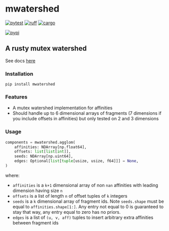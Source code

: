 # mwatershed
[![pytest](https://github.com/pattonw/mwatershed/actions/workflows/pytest.yaml/badge.svg)](https://github.com/pattonw/mwatershed/actions/workflows/pytest.yaml)
[![ruff](https://github.com/pattonw/mwatershed/actions/workflows/ruff.yaml/badge.svg)](https://github.com/pattonw/mwatershed/actions/workflows/ruff.yaml)
[![cargo](https://github.com/pattonw/mwatershed/actions/workflows/cargo.yaml/badge.svg)](https://github.com/pattonw/mwatershed/actions/workflows/cargo.yaml)

[![pypi](https://img.shields.io/pypi/pyversions/mwatershed.svg)](https://pypi.python.org/pypi/mwatershed)


## A rusty mutex watershed

See docs [here](https://pattonw.github.io/mwatershed)

### Installation

`pip install mwatershed`

### Features

* A mutex watershed implementation for affinities
* Should handle up to 6 dimensional arrays of fragments (7 dimensions if you include offsets in affinities) but only tested on 2 and 3 dimensions

### Usage

```python
components = mwatershed.agglom(
    affinities: NDArray[np.float64],
    offsets: list[list[int]],
    seeds: NDArray[np.uint64],
    edges: Optional[list[tuple[usize, usize, f64]]] = None,
)
```
where:
* `affinities` is a `k+1` dimensional array of non `nan` affinities with leading dimension having size `n`
* `offsets` is a list of length `n` of offset tuples of `k` integers
* `seeds` is a `k` dimensional array of fragment ids. Note `seeds.shape` must be equal to `affinities.shape[1:]`. Any entry not equal to 0 is guaranteed to stay that way, any entry equal to zero has no priors.
* `edges` is a list of `(u, v, aff)` tuples to insert arbitrary extra affinities between fragment ids
